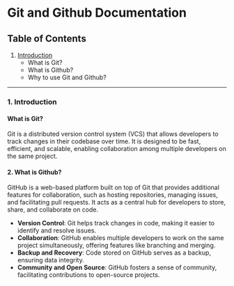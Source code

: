 # Git and Github Documentation

## Table of Contents

1. [Introduction](###%201.%20Introduction)
    - What is Git?
    - What is Github?
    - Why to use Git and Github?

---

### 1. Introduction

#### What is Git?

Git is a distributed version control system (VCS) that allows developers to track changes in their codebase over time. It is designed to be fast, efficient, and scalable, enabling collaboration among multiple developers on the same project.

#### 2. What is Github?

GitHub is a web-based platform built on top of Git that provides additional features for collaboration, such as hosting repositories, managing issues, and facilitating pull requests. It acts as a central hub for developers to store, share, and collaborate on code.

- **Version Control**: Git helps track changes in code, making it easier to identify and resolve issues.
- **Collaboration**: GitHub enables multiple developers to work on the same project simultaneously, offering features like branching and merging.
- **Backup and Recovery**: Code stored on GitHub serves as a backup, ensuring data integrity.
- **Community and Open Source**: GitHub fosters a sense of community, facilitating contributions to open-source projects.